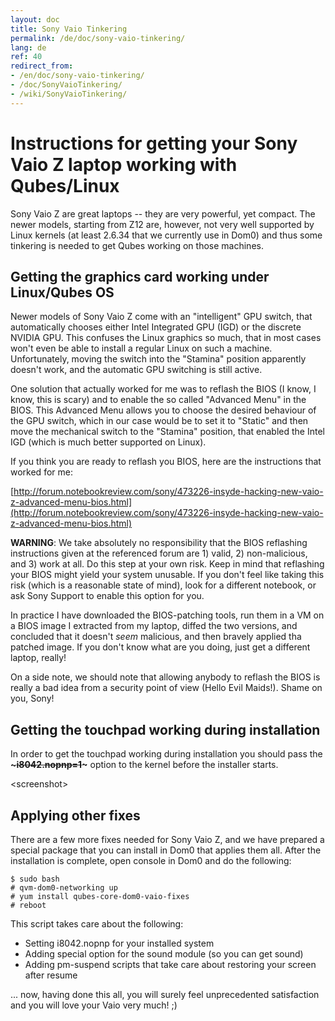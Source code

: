 ```yaml
---
layout: doc
title: Sony Vaio Tinkering
permalink: /de/doc/sony-vaio-tinkering/
lang: de
ref: 40
redirect_from:
- /en/doc/sony-vaio-tinkering/
- /doc/SonyVaioTinkering/
- /wiki/SonyVaioTinkering/
---
```


Instructions for getting your Sony Vaio Z laptop working with Qubes/Linux
=========================================================================

Sony Vaio Z are great laptops -- they are very powerful, yet compact. The newer models, starting from Z12 are, however, not very well supported by Linux kernels (at least 2.6.34 that we currently use in Dom0) and thus some tinkering is needed to get Qubes working on those machines.

Getting the graphics card working under Linux/Qubes OS
------------------------------------------------------

Newer models of Sony Vaio Z come with an "intelligent" GPU switch, that automatically chooses either Intel Integrated GPU (IGD) or the discrete NVIDIA GPU. This confuses the Linux graphics so much, that in most cases won't even be able to install a regular Linux on such a machine. Unfortunately, moving the switch into the "Stamina" position apparently doesn't work, and the automatic GPU switching is still active.

One solution that actually worked for me was to reflash the BIOS (I know, I know, this is scary) and to enable the so called "Advanced Menu" in the BIOS. This Advanced Menu allows you to choose the desired behaviour of the GPU switch, which in our case would be to set it to "Static" and then move the mechanical switch to the "Stamina" position, that enabled the Intel IGD (which is much better supported on Linux).

If you think you are ready to reflash you BIOS, here are the instructions that worked for me:

[http://forum.notebookreview.com/sony/473226-insyde-hacking-new-vaio-z-advanced-menu-bios.html](http://forum.notebookreview.com/sony/473226-insyde-hacking-new-vaio-z-advanced-menu-bios.html)

**WARNING**: We take absolutely no responsibility that the BIOS reflashing instructions given at the referenced forum are 1) valid, 2) non-malicious, and 3) work at all. Do this step at your own risk. Keep in mind that reflashing your BIOS might yield your system unusable. If you don't feel like taking this risk (which is a reasonable state of mind), look for a different notebook, or ask Sony Support to enable this option for you.

In practice I have downloaded the BIOS-patching tools, run them in a VM on a BIOS image I extracted from my laptop, diffed the two versions, and concluded that it doesn't *seem* malicious, and then bravely applied tha patched image. If you don't know what are you doing, just get a different laptop, really!

On a side note, we should note that allowing anybody to reflash the BIOS is really a bad idea from a security point of view (Hello Evil Maids!). Shame on you, Sony!

Getting the touchpad working during installation
------------------------------------------------

In order to get the touchpad working during installation you should pass the **~~~i8042.nopnp=1~~~** option to the kernel before the installer starts.

\<screenshot\>

Applying other fixes
--------------------

There are a few more fixes needed for Sony Vaio Z, and we have prepared a special package that you can install in Dom0 that applies them all. After the installation is complete, open console in Dom0 and do the following:

~~~
$ sudo bash
# qvm-dom0-networking up
# yum install qubes-core-dom0-vaio-fixes
# reboot
~~~

This script takes care about the following:

-   Setting i8042.nopnp for your installed system
-   Adding special option for the sound module (so you can get sound)
-   Adding pm-suspend scripts that take care about restoring your screen after resume

... now, having done this all, you will surely feel unprecedented satisfaction and you will love your Vaio very much! ;)
